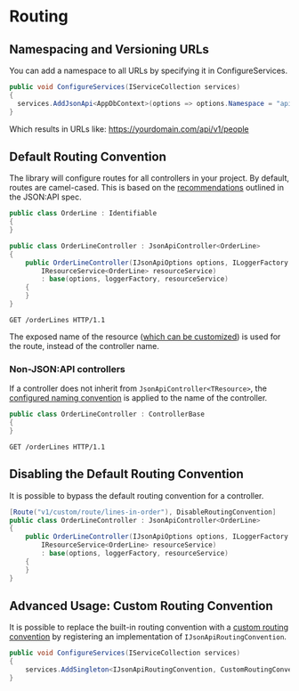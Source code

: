 # Routing

## Namespacing and Versioning URLs
You can add a namespace to all URLs by specifying it in ConfigureServices.

```c#
public void ConfigureServices(IServiceCollection services)
{
  services.AddJsonApi<AppDbContext>(options => options.Namespace = "api/v1");
}
```

Which results in URLs like: https://yourdomain.com/api/v1/people

## Default Routing Convention

The library will configure routes for all controllers in your project. By default, routes are camel-cased. This is based on the [recommendations](https://jsonapi.org/recommendations/) outlined in the JSON:API spec.

```c#
public class OrderLine : Identifiable
{
}

public class OrderLineController : JsonApiController<OrderLine>
{
    public OrderLineController(IJsonApiOptions options, ILoggerFactory loggerFactory,
        IResourceService<OrderLine> resourceService)
        : base(options, loggerFactory, resourceService)
    {
    }
}
```

```http
GET /orderLines HTTP/1.1
```

The exposed name of the resource ([which can be customized](~/usage/resource-graph.md#resource-name)) is used for the route, instead of the controller name.

### Non-JSON:API controllers

If a controller does not inherit from `JsonApiController<TResource>`, the [configured naming convention](~/usage/options.md#custom-serializer-settings) is applied to the name of the controller.

```c#
public class OrderLineController : ControllerBase
{
}
```

```http
GET /orderLines HTTP/1.1
```

## Disabling the Default Routing Convention

It is possible to bypass the default routing convention for a controller.

```c#
[Route("v1/custom/route/lines-in-order"), DisableRoutingConvention]
public class OrderLineController : JsonApiController<OrderLine>
{
    public OrderLineController(IJsonApiOptions options, ILoggerFactory loggerFactory,
        IResourceService<OrderLine> resourceService)
        : base(options, loggerFactory, resourceService)
    {
    }
}
```

## Advanced Usage: Custom Routing Convention

It is possible to replace the built-in routing convention with a [custom routing convention](https://docs.microsoft.com/en-us/aspnet/core/mvc/controllers/application-model?view=aspnetcore-3.1#sample-custom-routing-convention) by registering an implementation of `IJsonApiRoutingConvention`.

```c#
public void ConfigureServices(IServiceCollection services)
{
	services.AddSingleton<IJsonApiRoutingConvention, CustomRoutingConvention>();
}
```
